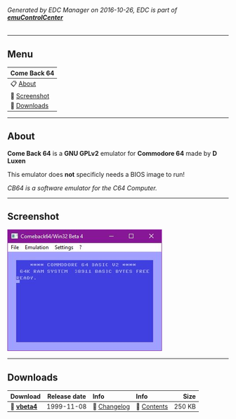 ###### Generated by EDC Manager on 2016-10-26, EDC is part of [**emuControlCenter**](https://github.com/PhoenixInteractiveNL/emuControlCenter/wiki)
***
## Menu
| **Come Back 64** |
|:---------|
| :clipboard: [About](#about) |
| :sunrise: [Screenshot](#screenshot) |
| :floppy_disk: [Downloads](#downloads) |
***
## About
**Come Back 64** is a **GNU GPLv2** emulator for **Commodore 64** made by **D Luxen**

This emulator does **not** specificly needs a BIOS image to run!

_CB64 is a software emulator for the C64 Computer._
***
## Screenshot
![](https://raw.githubusercontent.com/PhoenixInteractiveNL/edc-masterhook/master/downloadhooks/comeback64/comeback64_screen.jpg)
***
## Downloads
| Download | Release date  | Info       | Info       | Size       |
|:---------|:-------------:|:-----------|:-----------|-----------:|
| :floppy_disk: [**vbeta4**](https://github.com/PhoenixInteractiveNL/edc-repo0002/raw/master/comeback64/beta4.7z) | 1999-11-08 | :page_facing_up: [Changelog](https://github.com/PhoenixInteractiveNL/edc-repo0002/blob/master/comeback64/beta4_changelog.txt) | :mag_right: [Contents](https://github.com/PhoenixInteractiveNL/edc-repo0002/blob/master/comeback64/beta4_contents.txt) | 250 KB |
